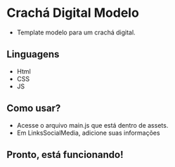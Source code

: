 # Crachá Digital Modelo

- Template modelo para um crachá digital.

## Linguagens
- Html
- CSS
- JS

## Como usar?
- Acesse o arquivo main.js que está dentro de assets.
- Em LinksSocialMedia, adicione suas informações

## Pronto, está funcionando!